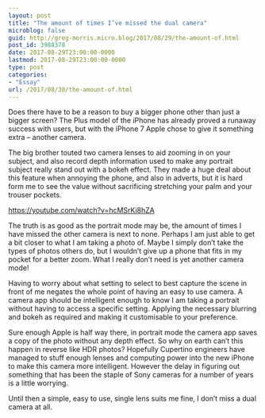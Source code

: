```yaml
---
layout: post
title: "The amount of times I’ve missed the dual camera"
microblog: false
guid: http://greg-morris.micro.blog/2017/08/29/the-amount-of.html
post_id: 3988378
date: 2017-08-29T23:00:00-0000
lastmod: 2017-08-29T23:00:00-0000
type: post
categories:
- "Essay"
url: /2017/08/30/the-amount-of.html
---
```

<!--kg-card-begin: html--><p>Does there have to be a reason to buy a bigger phone other than just a bigger screen? The Plus model of the iPhone has already proved a runaway success with users, but with the iPhone 7 Apple chose to give it something extra – another camera.</p>
<p>The big brother touted two camera lenses to aid zooming in on your subject, and also record depth information used to make any portrait subject really stand out with a bokeh effect. They made a huge deal about this feature when annoying the phone, and also in adverts, but it is hard form me to see the value without sacrificing stretching your palm and your trouser pockets.</p>
<p><a href="https://youtube.com/watch?v=hcMSrKi8hZA">https://youtube.com/watch?v=hcMSrKi8hZA</a></p>
<p>The truth is as good as the portrait mode may be, the amount of times I have missed the other camera is next to none. Perhaps I am just able to get a bit closer to what I am taking a photo of. Maybe I simply don’t take the types of photos others do, but I wouldn’t give up a phone that fits in my pocket for a better zoom. What I really don’t need is yet another camera mode!</p>
<p>Having to worry about what setting to select to best capture the scene in front of me negates the whole point of having an easy to use camera. A camera app should be intelligent enough to know I am taking a portrait without having to access a specific setting. Applying the necessary blurring and bokeh as required and making it customisable to your preference.</p>
<p>Sure enough Apple is half way there, in portrait mode the camera app saves a copy of the photo without any depth effect. So why on earth can’t this happen in reverse like HDR photos? Hopefully Cupertino engineers have managed to stuff enough lenses and computing power into the new iPhone to make this camera more intelligent. However the delay in figuring out something that has been the staple of Sony cameras for a number of years is a little worrying.</p>
<p>Until then a simple, easy to use, single lens suits me fine, I don’t miss a dual camera at all.</p>
<!--kg-card-end: html-->

